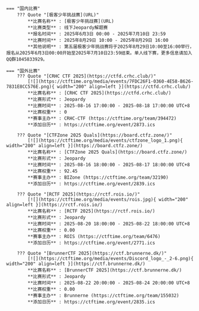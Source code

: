     === "国内比赛"
        ??? Quote "[极客少年挑战赛](URL)"  
            **比赛名称** : [极客少年挑战赛](URL)  
            **比赛类型** : 线下Jeopardy解题赛  
            **报名时间** : 2025年6月3日 00:00 - 2025年7月10日 23:59  
            **比赛时间** : 2025年8月29日 10:00 - 2025年8月29日 16:00  
            **其他说明** : 第五届极客少年挑战赛将于2025年8月29日10:00至16:00举行，报名从2025年6月3日00:00开始至2025年7月10日23:59结束。单人线下赛，更多信息请加入QQ群1045833929。  
                
    === "国外比赛"
        ??? Quote "[CRHC CTF 2025](https://ctfd.crhc.club/)"  
            [![](https://ctftime.org/media/events/7FDC26F1-0360-4E58-B626-7831E8CC576E.png){ width="200" align=left }](https://ctfd.crhc.club/)  
            **比赛名称** : [CRHC CTF 2025](https://ctfd.crhc.club/)  
            **比赛形式** : Jeopardy  
            **比赛时间** : 2025-08-16 17:00:00 - 2025-08-18 17:00:00 UTC+8  
            **比赛权重** : 0  
            **赛事主办** : CRHC-CTF (https://ctftime.org/team/394472)  
            **添加日历** : https://ctftime.org/event/2873.ics  
            
        ??? Quote "[CTFZone 2025 Quals](https://board.ctfz.zone/)"  
            [![](https://ctftime.org/media/events/ctfzone_logo_1.png){ width="200" align=left }](https://board.ctfz.zone/)  
            **比赛名称** : [CTFZone 2025 Quals](https://board.ctfz.zone/)  
            **比赛形式** : Jeopardy  
            **比赛时间** : 2025-08-16 18:00:00 - 2025-08-17 18:00:00 UTC+8  
            **比赛权重** : 92.45  
            **赛事主办** : BIZone (https://ctftime.org/team/32190)  
            **添加日历** : https://ctftime.org/event/2839.ics  
            
        ??? Quote "[RCTF 2025](https://rctf.rois.io/)"  
            [![](https://ctftime.org/media/events/rois.jpg){ width="200" align=left }](https://rctf.rois.io/)  
            **比赛名称** : [RCTF 2025](https://rctf.rois.io/)  
            **比赛形式** : Jeopardy  
            **比赛时间** : 2025-08-20 18:00:00 - 2025-08-22 18:00:00 UTC+8  
            **比赛权重** : 0.00  
            **赛事主办** : ROIS (https://ctftime.org/team/6476)  
            **添加日历** : https://ctftime.org/event/2771.ics  
            
        ??? Quote "[BrunnerCTF 2025](https://ctf.brunnerne.dk/)"  
            [![](https://ctftime.org/media/events/Discord_logo_-_2-6.png){ width="200" align=left }](https://ctf.brunnerne.dk/)  
            **比赛名称** : [BrunnerCTF 2025](https://ctf.brunnerne.dk/)  
            **比赛形式** : Jeopardy  
            **比赛时间** : 2025-08-22 20:00:00 - 2025-08-24 20:00:00 UTC+8  
            **比赛权重** : 0.00  
            **赛事主办** : Brunnerne (https://ctftime.org/team/155032)  
            **添加日历** : https://ctftime.org/event/2835.ics  
            